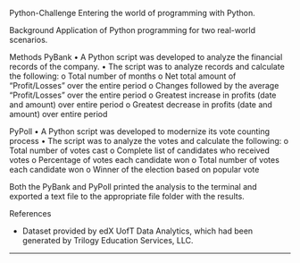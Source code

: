 Python-Challenge
Entering the world of programming with Python. 


Background
Application of Python programming for two real-world scenarios.  


Methods
PyBank
•    A Python script was developed to analyze the financial records of the company. 
•    The script was to analyze records and calculate the following:
        o    Total number of months
        o    Net total amount of “Profit/Losses” over the entire period
        o    Changes followed by the average “Profit/Losses” over the entire period
        o    Greatest increase in profits (date and amount) over entire period
        o    Greatest decrease in profits (date and amount) over entire period

PyPoll
•    A Python script was developed to modernize its vote counting process
•    The script was to analyze the votes and calculate the following:
        o    Total number of votes cast
        o    Complete list of candidates who received votes
        o    Percentage of votes each candidate won
        o    Total number of votes each candidate won
        o    Winner of the election based on popular vote


Both the PyBank and PyPoll printed the analysis to the terminal and exported a text file to the appropriate file folder with the results. 



References
* Dataset provided by edX UofT Data Analytics, which had been generated by Trilogy Education Services, LLC. 


- - -

